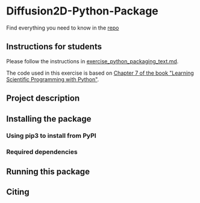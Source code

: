# Diffusion2D-Python-Package

Find everything you need to know in the [repo](https://github.com/RSE-102/Lecture-Material/blob/main/03_packaging/pypi_exercise.md)

## Instructions for students

Please follow the instructions in [exercise_python_packaging_text.md](https://github.com/Simulation-Software-Engineering/Lecture-Material/blob/main/building-and-packaging/material/exercise_python_packaging_text.md).

The code used in this exercise is based on [Chapter 7 of the book "Learning Scientific Programming with Python"](https://scipython.com/book/chapter-7-matplotlib/examples/the-two-dimensional-diffusion-equation/).

## Project description

## Installing the package

### Using pip3 to install from PyPI

### Required dependencies

## Running this package

## Citing
